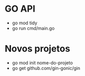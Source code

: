 # GO API

 - go mod tidy
 - go run cmd/main.go 


 # Novos projetos

 - go mod init nome-do-projeto
 - go get github.com/gin-gonic/gin